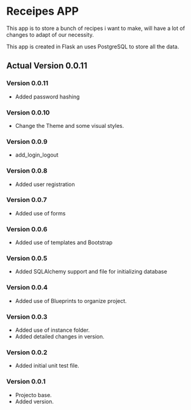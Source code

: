 # Receipes APP

This app is to store a bunch of recipes i want to make, will have a lot of changes to adapt of our necessity.

This app is created in Flask an uses PostgreSQL to store all the data.

## Actual Version 0.0.11

### Version 0.0.11

* Added password hashing

### Version 0.0.10

* Change the Theme and some visual styles.

### Version 0.0.9

* add_login_logout

### Version 0.0.8

* Added user registration

### Version 0.0.7

* Added use of forms

### Version 0.0.6

* Added use of templates and Bootstrap

### Version 0.0.5

* Added SQLAlchemy support and file for initializing database

### Version 0.0.4

* Added use of Blueprints to organize project.

### Version 0.0.3

* Added use of instance folder.
* Added detailed changes in version.

### Version 0.0.2

* Added initial unit test file.

### Version 0.0.1

* Projecto base.
* Added version.

